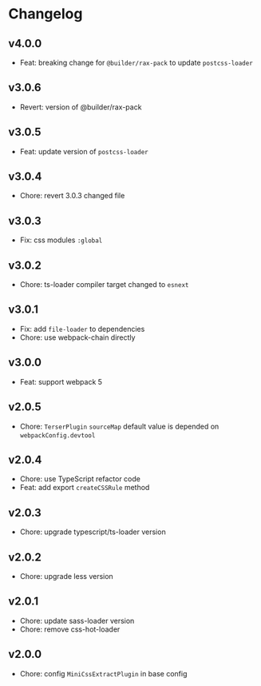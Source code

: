# Changelog

## v4.0.0

- Feat: breaking change for `@builder/rax-pack` to update `postcss-loader`

## v3.0.6

- Revert: version of @builder/rax-pack

## v3.0.5

- Feat: update version of `postcss-loader`

## v3.0.4

- Chore: revert 3.0.3 changed file

## v3.0.3

- Fix: css modules `:global`

## v3.0.2

- Chore: ts-loader compiler target changed to `esnext`

## v3.0.1

- Fix: add `file-loader` to dependencies
- Chore: use webpack-chain directly

## v3.0.0

- Feat: support webpack 5

## v2.0.5

- Chore: `TerserPlugin` `sourceMap` default value is depended on `webpackConfig.devtool`

## v2.0.4

- Chore: use TypeScript refactor code
- Feat: add export `createCSSRule` method

## v2.0.3

- Chore: upgrade typescript/ts-loader version

## v2.0.2

- Chore: upgrade less version

## v2.0.1

- Chore: update sass-loader version
- Chore: remove css-hot-loader

## v2.0.0

- Chore: config `MiniCssExtractPlugin` in base config
